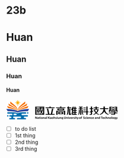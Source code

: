 # 23b
# Huan
## Huan
### Huan
#### Huan

![NKUST](logo.png "NKUST")


- [ ]  to do list
- [ ]  1st thing
- [ ]  2nd thing
- [ ]  3rd thing
